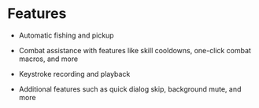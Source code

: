 # Features

- Automatic fishing and pickup

- Combat assistance with features like skill cooldowns, one-click combat macros,
  and more

- Keystroke recording and playback

- Additional features such as quick dialog skip, background mute, and more
